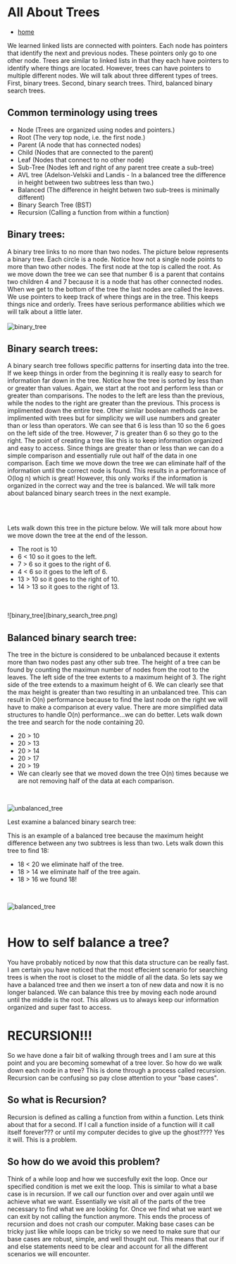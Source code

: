 # All About Trees

* [home](README.md)

We learned linked lists are connected with pointers. Each node has pointers that identify the next and previous nodes. These pointers only go to one other node. Trees are similar to linked lists in that they each have pointers to identify where things are located. However, trees can have pointers to multiple different nodes. We will talk about three different types of trees. First, binary trees. Second, binary search trees. Third, balanced binary search trees.

## Common terminology using trees
* Node (Trees are organized using nodes and pointers.)
* Root (The very top node, i.e. the first node.)
* Parent (A node that has connected nodes)
* Child (Nodes that are connected to the parent)
* Leaf (Nodes that connect to no other node)
* Sub-Tree (Nodes left and right of any parent tree create a sub-tree)
* AVL tree (Adelson-Velskii and Landis - In a balanced tree the difference in height between two subtrees less than two.)
* Balanced (The difference in height betwen two sub-trees is minimally different)
* Binary Search Tree (BST)
* Recursion (Calling a function from within a function)


## Binary trees:
A binary tree links to no more than two nodes. The picture below represents a binary tree. Each circle is a node. Notice how not a single node points to more than two other nodes. The first node at the top is called the root. As we move down the tree we can see that number 6 is a parent that contains two children 4 and 7 because it is a node that has other connected nodes. When we get to the bottom of the tree the last nodes are called the leaves. We use pointers to keep track of where things are in the tree. This keeps things nice and orderly. Trees have serious performance abilities which we will talk about a little later. 
<br/>
<br/>
![binary_tree](binary_tree.png)

## Binary search trees:
A binary search tree follows specific patterns for inserting data into the tree. If we keep things in order from the beginning it is really easy to search for information far down in the tree.  Notice how the tree is sorted by less than or greater than values. Again, we start at the root and perform less than or greater than comparisons. The nodes to the left are less than the previous, while the nodes to the right are greater than the previous. This process is implimented down the entire tree. Other similar boolean methods can be implimented with trees but for simplicity we will use numbers and greater than or less than operators. We can see that 6 is less than 10 so the 6 goes on the left side of the tree. However, 7 is greater than 6 so they go to the right. The point of creating a tree like this is to keep information organized and easy to access. Since things are greater than or less than we can do a simple comparison and essentially rule out half of the data in one comparison. Each time we move down the tree we can eliminate half of the information until the correct node is found. This results in a performance of O(log n) which is great! However, this only works if the information is organized in the correct way and the tree is balanced. We will talk more about balanced binary search trees in the next example.

<br/>
<br/>

Lets walk down this tree in the picture below. We will talk more about how we move down the tree at the end of the lesson.
* The root is 10
* 6 < 10 so it goes to the left.
* 7 > 6 so it goes to the right of 6.
* 4 < 6 so it goes to the left of 6.
* 13 > 10 so it goes to the right of 10.
* 14 > 13 so it goes to the right of 13.
<br/>
<br/>
![binary_tree](binary_search_tree.png)

## Balanced binary search tree:
The tree in the bicture is considered to be unbalanced because it extents more than two nodes past any other sub tree. The height of a tree can be found by counting the maximun number of nodes from the root to the leaves. The left side of the tree extents to a maximum height of 3. The right side of the tree extends to a maximum height of 6. We can clearly see that the max height is greater than two resulting in an unbalanced tree. This can result in O(n) performance because to find the last node on the right we will have to make a comparison at every value. There are more simplified data structures to handle O(n) performance...we can do better. Lets walk down the tree and search for the node containing 20.
* 20 > 10 
* 20 > 13
* 20 > 14
* 20 > 17
* 20 > 19
* We can clearly see that we moved down the tree O(n) times because we are not removing half of the data at each comparison. 

<br/>

![unbalanced_tree](unbalanced_tree.png)

Lest examine a balanced binary search tree:

This is an example of a balanced tree because the maximum height difference between any two subtrees is less than two.
Lets walk down this tree to find 18:
* 18 < 20 we eliminate half of the tree.
* 18 > 14 we eliminate half of the tree again.
* 18 > 16 we found 18!

<br/>

![balanced_tree](balanced_tree.png)
<br/>
<br/>

# How to self balance a tree?
You have probably noticed by now that this data structure can be really fast. I am certain you have noticed that the most effecient scenario for searching trees is when the root is closet to the middle of all the data. So lets say we have a balanced tree and then we insert a ton of new data and now it is no longer balanced. We can balance this tree by moving each node around until the middle is the root. This allows us to always keep our information organized and super fast to access. 

# RECURSION!!!
So we have done a fair bit of walking through trees and I am sure at this point and you are becoming somewhat of a tree lover. So how do we walk down each node in a tree? This is done through a process called recursion. Recursion can be confusing so pay close attention to your "base cases". 

## So what is Recursion?

Recursion is defined as calling a function from within a function. Lets think about that for a second. If I call a function inside of a function will it call itself forever??? or until my computer decides to give up the ghost???? Yes it will. This is a problem.

## So how do we avoid this problem?

Think of a while loop and how we succesfully exit the loop. Once our specified condition is met we exit the loop. This is similar to what a base case is in recursion. If we call our function over and over again until we achieve what we want. Essentially we visit all of the parts of the tree necessary to find what we are looking for. Once we find what we want we can exit by not calling the function anymore. This ends the process of recursion and does not crash our computer. Making base cases can be tricky just like while loops can be tricky so we need to make sure that our base cases are robust, simple, and well thought out. This means that our if and else statements need to be clear and account for all the different scenarios we will encounter. 





